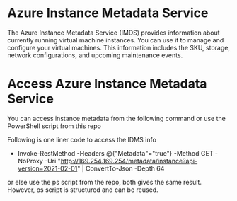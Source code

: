# Azure Instance Metadata Service

The Azure Instance Metadata Service (IMDS) provides information about currently running virtual machine instances. You can use it to manage and configure your virtual machines. This information includes the SKU, storage, network configurations, and upcoming maintenance events.

# Access Azure Instance Metadata Service

You can access instance metadata from the following command or use the PowerShell script from this repo

Following is one liner code to access the IDMS info

* Invoke-RestMethod -Headers @{"Metadata"="true"} -Method GET -NoProxy -Uri "http://169.254.169.254/metadata/instance?api-version=2021-02-01" | ConvertTo-Json -Depth 64

or else use the ps script from the repo, both gives the same result. However, ps script is structured and can be reused.
